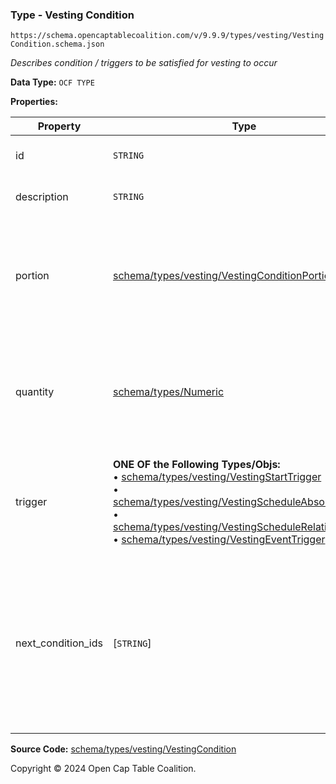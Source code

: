 ### Type - Vesting Condition

`https://schema.opencaptablecoalition.com/v/9.9.9/types/vesting/VestingCondition.schema.json`

_Describes condition / triggers to be satisfied for vesting to occur_

**Data Type:** `OCF TYPE`

**Properties:**

| Property           | Type                                                                                                                                                                                                                                                                                                                                                                                                             | Description                                                                                                                                                                                                        | Required   |
| ------------------ | ---------------------------------------------------------------------------------------------------------------------------------------------------------------------------------------------------------------------------------------------------------------------------------------------------------------------------------------------------------------------------------------------------------------- | ------------------------------------------------------------------------------------------------------------------------------------------------------------------------------------------------------------------ | ---------- |
| id                 | `STRING`                                                                                                                                                                                                                                                                                                                                                                                                         | Reference identifier for this condition                                                                                                                                                                            | `REQUIRED` |
| description        | `STRING`                                                                                                                                                                                                                                                                                                                                                                                                         | Detailed description of the condition                                                                                                                                                                              | -          |
| portion            | [schema/types/vesting/VestingConditionPortion](./VestingConditionPortion.md)                                                                                                                                                                                                                                                                                                                                     | If specified, the fractional part of the whole security that is vested, e.g. 25:100 for 25%. Use `quantity` for a fixed vesting amount.                                                                            | -          |
| quantity           | [schema/types/Numeric](../Numeric.md)                                                                                                                                                                                                                                                                                                                                                                            | If specified, the fixed amount of the whole security to vest, e.g. 10000 shares. Use `portion` for a proportional vesting amount.                                                                                  | -          |
| trigger            | **ONE OF the Following Types/Objs:**</br>&bull; [schema/types/vesting/VestingStartTrigger](./VestingStartTrigger.md)</br>&bull; [schema/types/vesting/VestingScheduleAbsoluteTrigger](./VestingScheduleAbsoluteTrigger.md)</br>&bull; [schema/types/vesting/VestingScheduleRelativeTrigger](./VestingScheduleRelativeTrigger.md)</br>&bull; [schema/types/vesting/VestingEventTrigger](./VestingEventTrigger.md) | Describes how this vesting condition is met, resulting in vesting the specified tranche of shares                                                                                                                  | `REQUIRED` |
| next_condition_ids | [`STRING`]                                                                                                                                                                                                                                                                                                                                                                                                       | List of ALL VestingCondition IDs that can trigger after this one. If there are none, use an empty array.</br>Conditions should be in priority order in the array, ordered from the highest priority to the lowest. | `REQUIRED` |

**Source Code:** [schema/types/vesting/VestingCondition](../../../../../schema/types/vesting/VestingCondition.schema.json)

Copyright © 2024 Open Cap Table Coalition.
